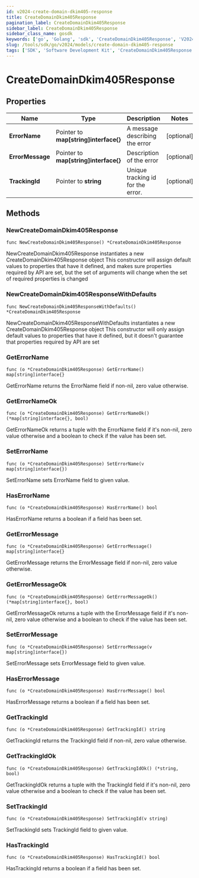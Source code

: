 ```yaml
---
id: v2024-create-domain-dkim405-response
title: CreateDomainDkim405Response
pagination_label: CreateDomainDkim405Response
sidebar_label: CreateDomainDkim405Response
sidebar_class_name: gosdk
keywords: ['go', 'Golang', 'sdk', 'CreateDomainDkim405Response', 'V2024CreateDomainDkim405Response'] 
slug: /tools/sdk/go/v2024/models/create-domain-dkim405-response
tags: ['SDK', 'Software Development Kit', 'CreateDomainDkim405Response', 'V2024CreateDomainDkim405Response']
---
```


# CreateDomainDkim405Response

## Properties

Name | Type | Description | Notes
------------ | ------------- | ------------- | -------------
**ErrorName** | Pointer to **map[string]interface{}** | A message describing the error | [optional] 
**ErrorMessage** | Pointer to **map[string]interface{}** | Description of the error | [optional] 
**TrackingId** | Pointer to **string** | Unique tracking id for the error. | [optional] 

## Methods

### NewCreateDomainDkim405Response

`func NewCreateDomainDkim405Response() *CreateDomainDkim405Response`

NewCreateDomainDkim405Response instantiates a new CreateDomainDkim405Response object
This constructor will assign default values to properties that have it defined,
and makes sure properties required by API are set, but the set of arguments
will change when the set of required properties is changed

### NewCreateDomainDkim405ResponseWithDefaults

`func NewCreateDomainDkim405ResponseWithDefaults() *CreateDomainDkim405Response`

NewCreateDomainDkim405ResponseWithDefaults instantiates a new CreateDomainDkim405Response object
This constructor will only assign default values to properties that have it defined,
but it doesn't guarantee that properties required by API are set

### GetErrorName

`func (o *CreateDomainDkim405Response) GetErrorName() map[string]interface{}`

GetErrorName returns the ErrorName field if non-nil, zero value otherwise.

### GetErrorNameOk

`func (o *CreateDomainDkim405Response) GetErrorNameOk() (*map[string]interface{}, bool)`

GetErrorNameOk returns a tuple with the ErrorName field if it's non-nil, zero value otherwise
and a boolean to check if the value has been set.

### SetErrorName

`func (o *CreateDomainDkim405Response) SetErrorName(v map[string]interface{})`

SetErrorName sets ErrorName field to given value.

### HasErrorName

`func (o *CreateDomainDkim405Response) HasErrorName() bool`

HasErrorName returns a boolean if a field has been set.

### GetErrorMessage

`func (o *CreateDomainDkim405Response) GetErrorMessage() map[string]interface{}`

GetErrorMessage returns the ErrorMessage field if non-nil, zero value otherwise.

### GetErrorMessageOk

`func (o *CreateDomainDkim405Response) GetErrorMessageOk() (*map[string]interface{}, bool)`

GetErrorMessageOk returns a tuple with the ErrorMessage field if it's non-nil, zero value otherwise
and a boolean to check if the value has been set.

### SetErrorMessage

`func (o *CreateDomainDkim405Response) SetErrorMessage(v map[string]interface{})`

SetErrorMessage sets ErrorMessage field to given value.

### HasErrorMessage

`func (o *CreateDomainDkim405Response) HasErrorMessage() bool`

HasErrorMessage returns a boolean if a field has been set.

### GetTrackingId

`func (o *CreateDomainDkim405Response) GetTrackingId() string`

GetTrackingId returns the TrackingId field if non-nil, zero value otherwise.

### GetTrackingIdOk

`func (o *CreateDomainDkim405Response) GetTrackingIdOk() (*string, bool)`

GetTrackingIdOk returns a tuple with the TrackingId field if it's non-nil, zero value otherwise
and a boolean to check if the value has been set.

### SetTrackingId

`func (o *CreateDomainDkim405Response) SetTrackingId(v string)`

SetTrackingId sets TrackingId field to given value.

### HasTrackingId

`func (o *CreateDomainDkim405Response) HasTrackingId() bool`

HasTrackingId returns a boolean if a field has been set.


